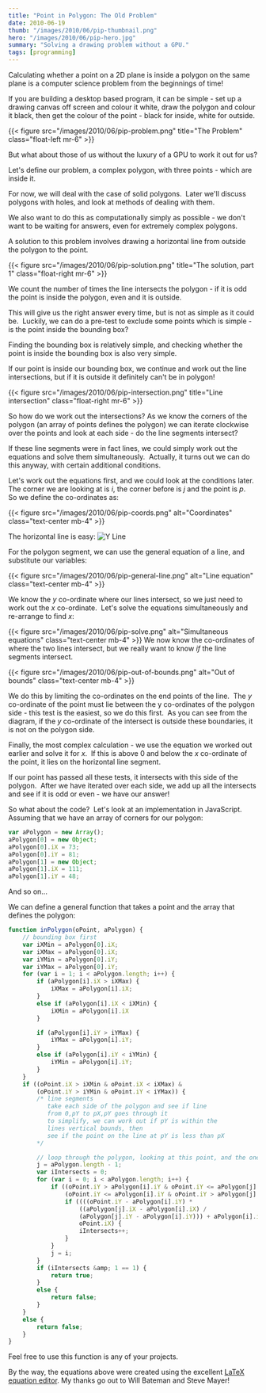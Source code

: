 ```yaml
---
title: "Point in Polygon: The Old Problem"
date: 2010-06-19
thumb: "/images/2010/06/pip-thumbnail.png"
hero: "/images/2010/06/pip-hero.jpg"
summary: "Solving a drawing problem without a GPU."
tags: [programming]
---
```

Calculating whether a point on a 2D plane is inside a polygon on the same plane is a computer science problem from the beginnings of time!

If you are building a desktop based program, it can be simple - set up a drawing canvas off screen and colour it white, draw the polygon and colour it black, then get the colour of the point - black for inside, white for outside.

{{< figure src="/images/2010/06/pip-problem.png" title="The Problem" class="float-left mr-6" >}}

But what about those of us without the luxury of a GPU to work it out for us?

Let's define our problem, a complex polygon, with three points - which are inside it.

For now, we will deal with the case of solid polygons.  Later we'll discuss polygons with holes, and look at methods of dealing with them.

We also want to do this as computationally simply as possible - we don't want to be waiting for answers, even for extremely complex polygons.

A solution to this problem involves drawing a horizontal line from outside the polygon to the point.

{{< figure src="/images/2010/06/pip-solution.png" title="The solution, part 1" class="float-right mr-6" >}}

We count the number of times the line intersects the polygon - if it is odd the point is inside the polygon, even and it is outside.

This will give us the right answer every time, but is not as simple as it could be.  Luckily, we can do a pre-test to exclude some points which is simple - is the point inside the bounding box?

Finding the bounding box is relatively simple, and checking whether the point is inside the bounding box is also very simple.

If our point is inside our bounding box, we continue and work out the line intersections, but if it is outside it definitely can't be in polygon!

{{< figure src="/images/2010/06/pip-intersection.png" title="Line intersection" class="float-right mr-6" >}}

So how do we work out the intersections? As we know the corners of the polygon (an array of points defines the polygon) we can iterate clockwise over the points and look at each side - do the line segments intersect?

If these line segments were in fact lines, we could simply work out the equations and solve them simultaneously.  Actually, it turns out we can do this anyway, with certain additional conditions.

Let's work out the equations first, and we could look at the conditions later.  The corner we are looking at is *i*, the corner before is *j* and the point is *p*.  So we define the co-ordinates as:

{{< figure src="/images/2010/06/pip-coords.png" alt="Coordinates" class="text-center mb-4" >}}

The horizontal line is easy: ![Y Line](/images/2010/06/pip-line-y.png)

For the polygon segment, we can use the general equation of a line, and substitute our variables:

{{< figure src="/images/2010/06/pip-general-line.png" alt="Line equation" class="text-center mb-4" >}}

We know the *y* co-ordinate where our lines intersect, so we just need to work out the *x* co-ordinate.  Let's solve the equations simultaneously and re-arrange to find *x*:

{{< figure src="/images/2010/06/pip-solve.png" alt="Simultaneous equations" class="text-center mb-4" >}}
We now know the co-ordinates of where the two lines intersect, but we really want to know *if* the line segments intersect.

{{< figure src="/images/2010/06/pip-out-of-bounds.png" alt="Out of bounds" class="text-center mb-4" >}}

We do this by limiting the co-ordinates on the end points of the line.  The *y* co-ordinate of the point must lie between the y co-ordinates of the polygon side - this test is the easiest, so we do this first.  As you can see from the diagram, if the *y* co-ordinate of the intersect is outside these boundaries, it is not on the polygon side.

Finally, the most complex calculation - we use the equation we worked out earlier and solve it for *x*.  If this is above 0 and below the *x* co-ordinate of the point, it lies on the horizontal line segment.

If our point has passed all these tests, it intersects with this side of the polygon.  After we have iterated over each side, we add up all the intersects and see if it is odd or even - we have our answer!

So what about the code?  Let's look at an implementation in JavaScript.  Assuming that we have an array of corners for our polygon:

```javascript {linenos=table}
var aPolygon = new Array();
aPolygon[0] = new Object;
aPolygon[0].iX = 73;
aPolygon[0].iY = 81;
aPolygon[1] = new Object;
aPolygon[1].iX = 111;
aPolygon[1].iY = 48;    
```

And so on...

We can define a general function that takes a point and the array that defines the polygon:

```javascript {linenos=table}
function inPolygon(oPoint, aPolygon) {
    // bounding box first
    var iXMin = aPolygon[0].iX;
    var iXMax = aPolygon[0].iX;
    var iYMin = aPolygon[0].iY;
    var iYMax = aPolygon[0].iY;
    for (var i = 1; i < aPolygon.length; i++) {
        if (aPolygon[i].iX > iXMax) {
            iXMax = aPolygon[i].iX;
        }
        else if (aPolygon[i].iX < iXMin) {
            iXMin = aPolygon[i].iX
        }

        if (aPolygon[i].iY > iYMax) {
            iYMax = aPolygon[i].iY;
        }
        else if (aPolygon[i].iY < iYMin) {
            iYMin = aPolygon[i].iY;
        }
    }
    if ((oPoint.iX > iXMin & oPoint.iX < iXMax) &
        (oPoint.iY > iYMin & oPoint.iY < iYMax)) {
        /* line segments
           take each side of the polygon and see if line
           from 0,pY to pX,pY goes through it
           to simplify, we can work out if pY is within the
           lines vertical bounds, then
           see if the point on the line at pY is less than pX
        */

        // loop through the polygon, looking at this point, and the one before it
        j = aPolygon.length - 1;
        var iIntersects = 0;
        for (var i = 0; i < aPolygon.length; i++) {
            if ((oPoint.iY > aPolygon[i].iY & oPoint.iY <= aPolygon[j].iY) ||
                (oPoint.iY <= aPolygon[i].iY & oPoint.iY > aPolygon[j].iY)) {
                if ((((oPoint.iY - aPolygon[i].iY) * 
                    ((aPolygon[j].iX - aPolygon[i].iX) /
                    (aPolygon[j].iY - aPolygon[i].iY))) + aPolygon[i].iX) <
                    oPoint.iX) {
                    iIntersects++;
                }
            }
            j = i;
        }
        if (iIntersects &amp; 1 == 1) {
            return true;
        }
        else {
            return false;
        }
    }
    else {
        return false;
    }
}
```

Feel free to use this function is any of your projects.

By the way, the equations above were created using the excellent [LaTeX equation editor](http://www.codecogs.com/latex/eqneditor.php). My thanks go out to Will Bateman and Steve Mayer!